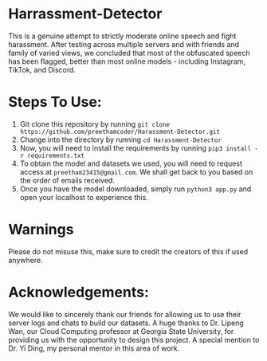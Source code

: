 # Harrassment-Detector

This is a genuine attempt to strictly moderate online speech and fight harassment. After testing across multiple servers and with friends and family of varied views, we concluded that most of the obfuscated speech has been flagged, better than most online models - including Instagram, TikTok, and Discord. 

# Steps To Use:
1. Git clone this repository by running ```git clone https://github.com/preethamcoder/Harassment-Detector.git```
2. Change into the directory by running ```cd Harassment-Detector```
3. Now, you will need to install the requirements by running ```pip3 install -r requirements.txt```
4. To obtain the model and datasets we used, you will need to request access at ```preetham23415@gmail.com```. We shall get back to you based on the order of emails received.
5. Once you have the model downloaded, simply run ```python3 app.py``` and open your localhost to experience this.

# Warnings
Please do not misuse this, make sure to credit the creators of this if used anywhere.

# Acknowledgements:
We would like to sincerely thank our friends for allowing us to use their server logs and chats to build our datasets. A huge thanks to Dr. Lipeng Wan, our Cloud Computing professor at Georgia State University, for providing us with the opportunity to design this project. A special mention to Dr. Yi Ding, my personal mentor in this area of work.
